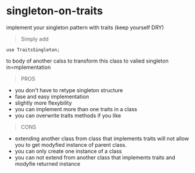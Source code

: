 # singleton-on-traits
implement your singleton pattern with traits (keep yourself DRY)

> Simply add 
```
use TraitsSingleton;
```
to body of another calss to transform this class to valied singleton in=mplementation


> PROS

- you don't have to retype singleton structure
- fase and easy implementation
- slightly more flexybility
- you can implement more than one traits in a class
- you can overwrite traits methods if you like

> CONS

- extending another class from class that implements traits will not allow you to get modyfied instance of parent class.
- you can only create one instance of a class
- you can not extend from another class that implements traits and modyfie returned instance